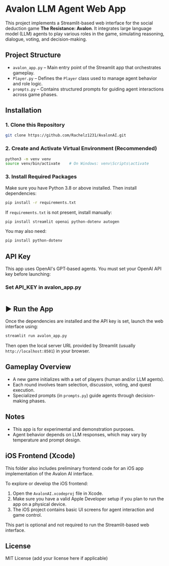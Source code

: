 
# Avalon LLM Agent Web App

This project implements a Streamlit-based web interface for the social deduction game **The Resistance: Avalon**. It integrates large language model (LLM) agents to play various roles in the game, simulating reasoning, dialogue, voting, and decision-making.

##  Project Structure

- `avalon_app.py` – Main entry point of the Streamlit app that orchestrates gameplay.
- `Player.py` – Defines the `Player` class used to manage agent behavior and role logic.
- `prompts.py` – Contains structured prompts for guiding agent interactions across game phases.

## Installation

### 1. Clone this Repository

```bash
git clone https://github.com/Rachelz1231/AvalonAI.git
```

### 2. Create and Activate Virtual Environment (Recommended)

```bash
python3 -m venv venv
source venv/bin/activate    # On Windows: venv\Scripts\activate
```

### 3. Install Required Packages

Make sure you have Python 3.8 or above installed. Then install dependencies:

```bash
pip install -r requirements.txt
```

If `requirements.txt` is not present, install manually:

```bash
pip install streamlit openai python-dotenv autogen
```


You may also need:

```bash
pip install python-dotenv
```

## API Key

This app uses OpenAI's GPT-based agents. You must set your OpenAI API key before launching:

### Set API_KEY in avalon_app.py

```API_KEY = ""
```

## ▶ Run the App

Once the dependencies are installed and the API key is set, launch the web interface using:

```bash
streamlit run avalon_app.py
```
Then open the local server URL provided by Streamlit (usually `http://localhost:8501`) in your browser.

## Gameplay Overview

- A new game initializes with a set of players (human and/or LLM agents).
- Each round involves team selection, discussion, voting, and quest execution.
- Specialized prompts (in `prompts.py`) guide agents through decision-making phases.

## Notes

- This app is for experimental and demonstration purposes.
- Agent behavior depends on LLM responses, which may vary by temperature and prompt design.

## iOS Frontend (Xcode)

This folder also includes preliminary frontend code for an iOS app implementation of the Avalon AI interface.

To explore or develop the iOS frontend:

1. Open the `AvalonAI.xcodeproj` file in Xcode.
2. Make sure you have a valid Apple Developer setup if you plan to run the app on a physical device.
3. The iOS project contains basic UI screens for agent interaction and game control.

This part is optional and not required to run the Streamlit-based web interface.

## License

MIT License (add your license here if applicable)
